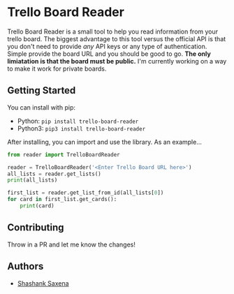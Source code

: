 # Trello Board Reader
Trello Board Reader is a small tool to help you read information from your trello board. The biggest advantage to this tool versus the official API is that you don't need to provide _any_ API keys or any type of authentication. Simple provide the board URL and you should be good to go. __The only limiatation is that the board must be public.__ I'm currently working on a way to make it work for private boards.

## Getting Started
You can install with pip:
- Python: `pip install trello-board-reader`
- Python3: `pip3 install trello-board-reader`

After installing, you can import and use the library. As an example...
```python
from reader import TrelloBoardReader

reader = TrelloBoardReader('<Enter Trello Board URL here>')
all_lists = reader.get_lists()
print(all_lists)

first_list = reader.get_list_from_id(all_lists[0])
for card in first_list.get_cards():
    print(card)
```

## Contributing
Throw in a PR and let me know the changes!

## Authors
- [Shashank Saxena](https://shashanksaxena.me)
